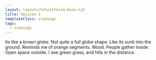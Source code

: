 ```yaml
---
layout: layouts/telesthesia-base.njk
title: Session 1
templateClass: viewings
tags:
  - viewings
---
```

Its like a brown globe. Not quite a full globe shape. Like its sunk into the ground. Reminds me of orange segments. Wood. People gather inside. Open space outside. I see green grass, and hills in the distance.